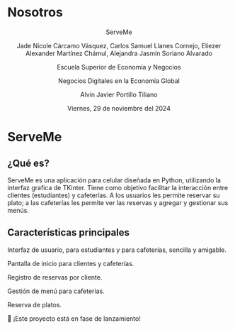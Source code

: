 # Nosotros
<div align="center">
  <p>ServeMe</p>
  <p>Jade Nicole Cárcamo Vásquez, Carlos Samuel Llanes Cornejo, Eliezer Alexander Martínez Chámul, Alejandra Jasmín Soriano Alvarado </p>
  <p>Escuela Superior de Economía y Negocios</p>
  <p>Negocios Digitales en la Economía Global</p>
  <p>Alvin Javier Portillo Tiliano</p>
  <p>Viernes, 29 de noviembre del 2024</p>
</div>


# ServeMe
## ¿Qué es?

ServeMe es una aplicación para celular diseñada en Python, utilizando la interfaz grafica de TKinter. Tiene como objetivo facilitar la interacción entre clientes (estudiantes) y cafeterías. A los usuarios les permite reservar su plato; a las cafeterías les permite ver las reservas y agregar y gestionar sus menús.  

## Características principales 

Interfaz de usuario, para estudiantes y para cafeterías, sencilla y amigable.  

Pantalla de inicio para clientes y cafeterías.  

Registro de reservas por cliente.  

Gestión de menú para cafeterías.  

Reserva de platos.  

🚀 ¡Este proyecto está en fase de lanzamiento!

  

 

 

